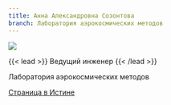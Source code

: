 ```yaml
---
title: Анна Александровна Созонтова
branch: Лаборатория аэрокосмических методов
---
```

![](img/sozaa.jpg)

{{< lead >}} Ведущий инженер {{< /lead >}}

Лаборатория аэрокосмических методов

[Страница в Истине](https://istina.msu.ru/workers/163153641)